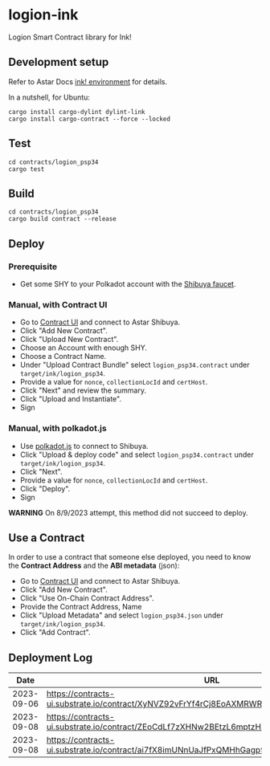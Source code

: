 # logion-ink
Logion Smart Contract library for Ink!

## Development setup

Refer to Astar Docs [ink! environment]() for details.

In a nutshell, for Ubuntu:

```shell
cargo install cargo-dylint dylint-link
cargo install cargo-contract --force --locked
```

## Test

```shell
cd contracts/logion_psp34
cargo test
```

## Build

```shell
cd contracts/logion_psp34
cargo build contract --release
```

## Deploy

### Prerequisite
* Get some SHY to your Polkadot account with the [Shibuya faucet](https://portal.astar.network/shibuya-testnet/assets).

### Manual, with Contract UI
* Go to [Contract UI](https://contracts-ui.substrate.io/?rpc=wss://rpc.shibuya.astar.network) and connect to Astar Shibuya.
* Click "Add New Contract".
* Click "Upload New Contract".
* Choose an Account with enough SHY.
* Choose a Contract Name.
* Under "Upload Contract Bundle" select `logion_psp34.contract` under `target/ink/logion_psp34`.
* Provide a value for `nonce`, `collectionLocId` and `certHost`.
* Click "Next" and review the summary.
* Click "Upload and Instantiate".
* Sign

### Manual, with polkadot.js
* Use [polkadot.js](https://polkadot.js.org/apps/?rpc=wss%3A%2F%2Frpc.shibuya.astar.network#/contracts) to connect to Shibuya.
* Click "Upload & deploy code" and select `logion_psp34.contract` under `target/ink/logion_psp34`.
* Click "Next".
* Provide a value for `nonce`, `collectionLocId` and `certHost`.
* Click "Deploy".
* Sign

**WARNING** On 8/9/2023 attempt, this method did not succeed to deploy.

## Use a Contract

In order to use a contract that someone else deployed, you need to know the **Contract Address** and the **ABI metadata** (json):

* Go to [Contract UI](https://contracts-ui.substrate.io/?rpc=wss://rpc.shibuya.astar.network) and connect to Astar Shibuya.
* Click "Add New Contract".
* Click "Use On-Chain Contract Address".
* Provide the Contract Address, Name
* Click "Upload Metadata" and select `logion_psp34.json` under `target/ink/logion_psp34`.
* Click "Add Contract".


## Deployment Log
| Date       | URL                                                                                        | Contract Address                                |
|------------|--------------------------------------------------------------------------------------------|-------------------------------------------------|
| 2023-09-06 | https://contracts-ui.substrate.io/contract/XyNVZ92vFrYf4rCj8EoAXMRWRG7okRy7gxhn167HaYQZqTc | XyNVZ92vFrYf4rCj8EoAXMRWRG7okRy7gxhn167HaYQZqTc |
| 2023-09-08 | https://contracts-ui.substrate.io/contract/ZEoCdLf7zXHNw2BEtzL6mptzHKKFWAc2jYyeuRkVQUW7ddw | ZEoCdLf7zXHNw2BEtzL6mptzHKKFWAc2jYyeuRkVQUW7ddw |
| 2023-09-08 | https://contracts-ui.substrate.io/contract/ai7fX8imUNnUaJfPxQMHhGagp9Bx7YGKxF3Xdnoe7tcUXbU | ai7fX8imUNnUaJfPxQMHhGagp9Bx7YGKxF3Xdnoe7tcUXbU |

